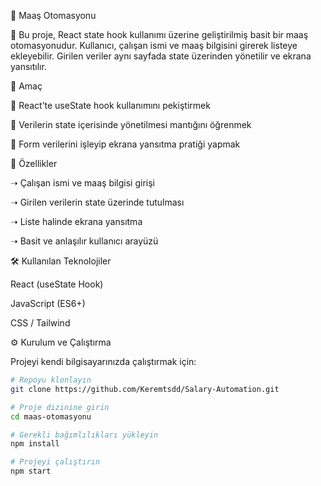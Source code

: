 💼 Maaş Otomasyonu

🔹 Bu proje, React state hook kullanımı üzerine geliştirilmiş basit bir maaş otomasyonudur.
Kullanıcı, çalışan ismi ve maaş bilgisini girerek listeye ekleyebilir. Girilen veriler aynı sayfada state üzerinden yönetilir ve ekrana yansıtılır.

🎯 Amaç

🔹 React’te useState hook kullanımını pekiştirmek

🔹 Verilerin state içerisinde yönetilmesi mantığını öğrenmek

🔹 Form verilerini işleyip ekrana yansıtma pratiği yapmak

🚀 Özellikler

➝ Çalışan ismi ve maaş bilgisi girişi

➝ Girilen verilerin state üzerinde tutulması

➝ Liste halinde ekrana yansıtma

➝ Basit ve anlaşılır kullanıcı arayüzü

🛠 Kullanılan Teknolojiler

React (useState Hook)

JavaScript (ES6+)

CSS / Tailwind 

⚙️ Kurulum ve Çalıştırma

Projeyi kendi bilgisayarınızda çalıştırmak için:

```bash
# Repoyu klonlayın
git clone https://github.com/Keremtsdd/Salary-Automation.git
```
```bash
# Proje dizinine girin
cd maas-otomasyonu
```
```bash
# Gerekli bağımlılıkları yükleyin
npm install
```
```bash
# Projeyi çalıştırın
npm start
```
